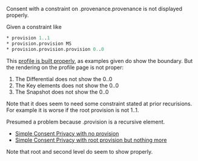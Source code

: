 
Consent with a constraint on .provenance.provenance is not displayed properly.

Given a constraint like

```fs
* provision 1..1
* provision.provision MS 
* provision.provision.provision 0..0
```

This [profile is built properly](StructureDefinition-PrivacyConsent.html), as examples given do show the boundary. But the rendering on the profile page is not proper:

1. The Differential does not show the 0..0
2. The Key elements does not show the 0..0
3. The Snapshot does not show the 0..0

Note that it does seem to need some constraint stated at prior recurisions. For example it is worse if the root provision is not 1..1.

Presumed a problem because .provision is a recursive element.
- [Simple Consent Privacy with no provision](StructureDefinition-DegenerateConsent.html)
- [Simple Consent Privacy with root provision but nothing more](StructureDefinition-OneConsent.html)

Note that root and second level do seem to show properly.
